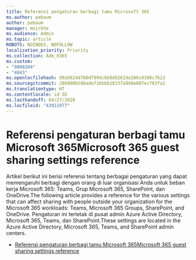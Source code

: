 ```yaml
---
title: Referensi pengaturan berbagi tamu Microsoft 365
ms.author: pebaum
author: pebaum
manager: mnirkhe
ms.audience: Admin
ms.topic: article
ROBOTS: NOINDEX, NOFOLLOW
localization_priority: Priority
ms.collection: Adm_O365
ms.custom:
- "9000204"
- "4843"
ms.openlocfilehash: 99a5624d708d799dcbb8d92619a386c8380cf623
ms.sourcegitcommit: 286000b588adef1bbbb28337a9d9e087ec783fa2
ms.translationtype: HT
ms.contentlocale: id-ID
ms.lasthandoff: 04/27/2020
ms.locfileid: "43911977"
---
```

# <a name="microsoft-365-guest-sharing-settings-reference"></a><span data-ttu-id="bc395-102">Referensi pengaturan berbagi tamu Microsoft 365</span><span class="sxs-lookup"><span data-stu-id="bc395-102">Microsoft 365 guest sharing settings reference</span></span>

<span data-ttu-id="bc395-103">Artikel berikut ini berisi referensi tentang berbagai pengaturan yang dapat memengaruhi berbagi dengan orang di luar organisasi Anda untuk beban kerja Microsoft 365: Teams, Grup Microsoft 365, SharePoint, dan OneDrive.</span><span class="sxs-lookup"><span data-stu-id="bc395-103">The following article provides a reference for the various settings that can affect sharing with people outside your organization for the Microsoft 365 workloads: Teams, Microsoft 365 Groups, SharePoint, and OneDrive.</span></span> <span data-ttu-id="bc395-104">Pengaturan ini terletak di pusat admin Azure Active Directory, Microsoft 365, Teams, dan SharePoint.</span><span class="sxs-lookup"><span data-stu-id="bc395-104">These settings are located in the Azure Active Directory, Microsoft 365, Teams, and SharePoint admin centers.</span></span>

- [<span data-ttu-id="bc395-105">Referensi pengaturan berbagi tamu Microsoft 365</span><span class="sxs-lookup"><span data-stu-id="bc395-105">Microsoft 365 guest sharing settings reference</span></span>](https://docs.microsoft.com/microsoft-365/solutions/microsoft-365-guest-settings?view=o365-worldwide)
